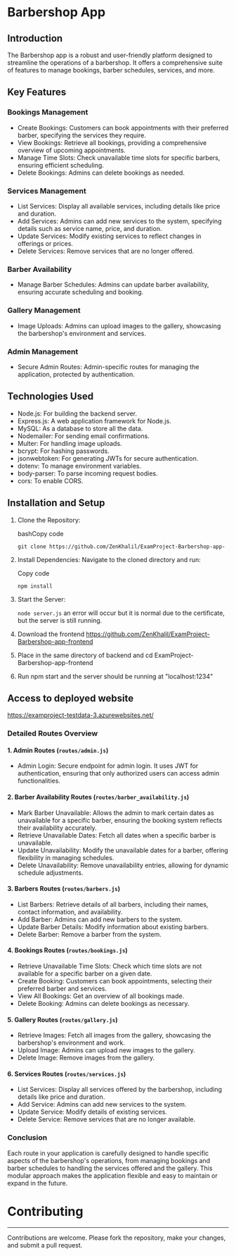Barbershop App
==============

Introduction
------------

The Barbershop app is a robust and user-friendly platform designed to streamline the operations of a barbershop. It offers a comprehensive suite of features to manage bookings, barber schedules, services, and more.

Key Features
------------

### Bookings Management

-   Create Bookings: Customers can book appointments with their preferred barber, specifying the services they require.
-   View Bookings: Retrieve all bookings, providing a comprehensive overview of upcoming appointments.
-   Manage Time Slots: Check unavailable time slots for specific barbers, ensuring efficient scheduling.
-   Delete Bookings: Admins can delete bookings as needed.

### Services Management

-   List Services: Display all available services, including details like price and duration.
-   Add Services: Admins can add new services to the system, specifying details such as service name, price, and duration.
-   Update Services: Modify existing services to reflect changes in offerings or prices.
-   Delete Services: Remove services that are no longer offered.

### Barber Availability

-   Manage Barber Schedules: Admins can update barber availability, ensuring accurate scheduling and booking.

### Gallery Management

-   Image Uploads: Admins can upload images to the gallery, showcasing the barbershop's environment and services.

### Admin Management

-   Secure Admin Routes: Admin-specific routes for managing the application, protected by authentication.

Technologies Used
-----------------

-   Node.js: For building the backend server.
-   Express.js: A web application framework for Node.js.
-   MySQL: As a database to store all the data.
-   Nodemailer: For sending email confirmations.
-   Multer: For handling image uploads.
-   bcrypt: For hashing passwords.
-   jsonwebtoken: For generating JWTs for secure authentication.
-   dotenv: To manage environment variables.
-   body-parser: To parse incoming request bodies.
-   cors: To enable CORS.

Installation and Setup
----------------------

1.  Clone the Repository:

    bashCopy code

    `git clone https://github.com/ZenKhalil/ExamProject-Barbershop-app-`

2.  Install Dependencies: Navigate to the cloned directory and run:

    Copy code

    `npm install`

3.  Start the Server:

    `node server.js` an error will occur but it is normal due to the certificate, but the server is still running.

4. Download the frontend https://github.com/ZenKhalil/ExamProject-Barbershop-app-frontend

5. Place in the same directory of backend and cd ExamProject-Barbershop-app-frontend

6. Run npm start and the server should be running at "localhost:1234"

## Access to deployed website
https://examproject-testdata-3.azurewebsites.net/

### Detailed Routes Overview

#### 1\. Admin Routes (`routes/admin.js`)

-   Admin Login: Secure endpoint for admin login. It uses JWT for authentication, ensuring that only authorized users can access admin functionalities.

#### 2\. Barber Availability Routes (`routes/barber_availability.js`)

-   Mark Barber Unavailable: Allows the admin to mark certain dates as unavailable for a specific barber, ensuring the booking system reflects their availability accurately.
-   Retrieve Unavailable Dates: Fetch all dates when a specific barber is unavailable.
-   Update Unavailability: Modify the unavailable dates for a barber, offering flexibility in managing schedules.
-   Delete Unavailability: Remove unavailability entries, allowing for dynamic schedule adjustments.

#### 3\. Barbers Routes (`routes/barbers.js`)

-   List Barbers: Retrieve details of all barbers, including their names, contact information, and availability.
-   Add Barber: Admins can add new barbers to the system.
-   Update Barber Details: Modify information about existing barbers.
-   Delete Barber: Remove a barber from the system.

#### 4\. Bookings Routes (`routes/bookings.js`)

-   Retrieve Unavailable Time Slots: Check which time slots are not available for a specific barber on a given date.
-   Create Booking: Customers can book appointments, selecting their preferred barber and services.
-   View All Bookings: Get an overview of all bookings made.
-   Delete Booking: Admins can delete bookings as necessary.

#### 5\. Gallery Routes (`routes/gallery.js`)

-   Retrieve Images: Fetch all images from the gallery, showcasing the barbershop's environment and work.
-   Upload Image: Admins can upload new images to the gallery.
-   Delete Image: Remove images from the gallery.

#### 6\. Services Routes (`routes/services.js`)

-   List Services: Display all services offered by the barbershop, including details like price and duration.
-   Add Service: Admins can add new services to the system.
-   Update Service: Modify details of existing services.
-   Delete Service: Remove services that are no longer available.

### Conclusion

Each route in your application is carefully designed to handle specific aspects of the barbershop's operations, from managing bookings and barber schedules to handling the services offered and the gallery. This modular approach makes the application flexible and easy to maintain or expand in the future.

# Contributing
------------

Contributions are welcome. Please fork the repository, make your changes, and submit a pull request.
